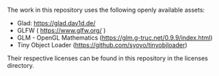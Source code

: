 The work in this repository uses the following openly available assets:

 - Glad: https://glad.dav1d.de/
 - GLFW ( https://www.glfw.org/ )
 - GLM - OpenGL Mathematics (https://glm.g-truc.net/0.9.9/index.html)
 - Tiny Object Loader (https://github.com/syoyo/tinyobjloader)
 


Their respective licenses can be found in this repository in the licenses directory.